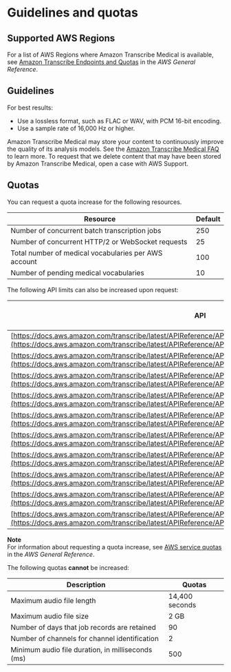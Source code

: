 # Guidelines and quotas<a name="limits-med-guidelines"></a>

## Supported AWS Regions<a name="transcribe-regions"></a>

For a list of AWS Regions where Amazon Transcribe Medical is available, see [Amazon Transcribe Endpoints and Quotas](https://docs.aws.amazon.com/general/latest/gr/transcribe-medical.html#transcribe_region) in the *AWS General Reference*\.

## Guidelines<a name="guidelines-med"></a>

For best results:
+ Use a lossless format, such as FLAC or WAV, with PCM 16\-bit encoding\.
+ Use a sample rate of 16,000 Hz or higher\.

Amazon Transcribe Medical may store your content to continuously improve the quality of its analysis models\. See the [Amazon Transcribe Medical FAQ](http://aws.amazon.com/transcribe/faqs/) to learn more\. To request that we delete content that may have been stored by Amazon Transcribe Medical, open a case with AWS Support\.

## Quotas<a name="limits-med"></a>

You can request a quota increase for the following resources\.


| Resource | Default | 
| --- | --- | 
| Number of concurrent batch transcription jobs | 250 | 
| Number of concurrent HTTP/2 or WebSocket requests | 25 | 
| Total number of medical vocabularies per AWS account | 100 | 
| Number of pending medical vocabularies | 10 | 

The following API limits can also be increased upon request:


| API | Maximum transactions per second | 
| --- | --- | 
| [https://docs.aws.amazon.com/transcribe/latest/APIReference/API_StartMedicalTranscriptionJob.html](https://docs.aws.amazon.com/transcribe/latest/APIReference/API_StartMedicalTranscriptionJob.html) | 25 | 
| [https://docs.aws.amazon.com/transcribe/latest/APIReference/API_streaming_StartMedicalStreamTranscription.html](https://docs.aws.amazon.com/transcribe/latest/APIReference/API_streaming_StartMedicalStreamTranscription.html) | 25 | 
| [https://docs.aws.amazon.com/transcribe/latest/APIReference/API_GetMedicalTranscriptionJob.html](https://docs.aws.amazon.com/transcribe/latest/APIReference/API_GetMedicalTranscriptionJob.html) | 30 | 
| [https://docs.aws.amazon.com/transcribe/latest/APIReference/API_DeleteMedicalTranscriptionJob.html](https://docs.aws.amazon.com/transcribe/latest/APIReference/API_DeleteMedicalTranscriptionJob.html) | 5 | 
| [https://docs.aws.amazon.com/transcribe/latest/APIReference/API_ListMedicalTranscriptionJobs.html](https://docs.aws.amazon.com/transcribe/latest/APIReference/API_ListMedicalTranscriptionJobs.html) | 5 | 
| [https://docs.aws.amazon.com/transcribe/latest/APIReference/API_CreateMedicalVocabulary.html](https://docs.aws.amazon.com/transcribe/latest/APIReference/API_CreateMedicalVocabulary.html) | 10 | 
| [https://docs.aws.amazon.com/transcribe/latest/APIReference/API_UpdateMedicalVocabulary.html](https://docs.aws.amazon.com/transcribe/latest/APIReference/API_UpdateMedicalVocabulary.html) | 10 | 
| [https://docs.aws.amazon.com/transcribe/latest/APIReference/API_DeleteMedicalVocabulary.html](https://docs.aws.amazon.com/transcribe/latest/APIReference/API_DeleteMedicalVocabulary.html) | 5 | 
| [https://docs.aws.amazon.com/transcribe/latest/APIReference/API_GetMedicalVocabulary.html](https://docs.aws.amazon.com/transcribe/latest/APIReference/API_GetMedicalVocabulary.html) | 20 | 
| [https://docs.aws.amazon.com/transcribe/latest/APIReference/API_ListMedicalVocabularies.html](https://docs.aws.amazon.com/transcribe/latest/APIReference/API_ListMedicalVocabularies.html) | 5 | 

**Note**  
For information about requesting a quota increase, see [AWS service quotas](https://docs.aws.amazon.com/general/latest/gr/aws_service_limits.html) in the *AWS General Reference*\.

The following quotas **cannot** be increased:


| Description | Quotas | 
| --- | --- | 
| Maximum audio file length | 14,400 seconds | 
| Maximum audio file size | 2 GB | 
| Number of days that job records are retained | 90 | 
| Number of channels for channel identification | 2 | 
| Minimum audio file duration, in milliseconds \(ms\) | 500 | 